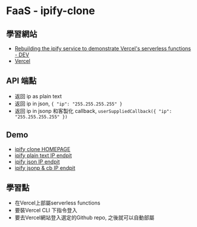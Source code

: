# FaaS - ipify-clone

## 學習網站
- [Rebuilding the ipify service to demonstrate Vercel's serverless functions - DEV](https://dev.to/kallmanation/rebuilding-the-ipify-service-to-demonstrate-vercel-s-serverless-functions-1k9g)
- [Vercel](https://vercel.com/)


## API 端點
- 返回 ip as plain text
- 返回 ip in json, `{ "ip": "255.255.255.255" }`
- 返回 ip in jsonp 和客製化 callback, `userSuppliedCallback({ "ip": "255.255.255.255" })`

## Demo
- [ipify clone HOMEPAGE](https://ipify-clone-1vhuvfayz.now.sh/)
- [ipify plain text IP endpit](https://ipify-clone.now.sh/api/text)
- [ipify json IP endpit](https://ipify-clone.now.sh/api/json)
- [ipify jsonp & cb IP endpit](https://ipify-clone.now.sh/api/text)


## 學習點
- 在Vercel上部屬serverless functions
- 要裝Vercel CLI 下指令登入
- 要去Vercel網站登入選定的Github repo, 之後就可以自動部屬


